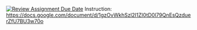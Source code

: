 [![Review Assignment Due Date](https://classroom.github.com/assets/deadline-readme-button-24ddc0f5d75046c5622901739e7c5dd533143b0c8e959d652212380cedb1ea36.svg)](https://classroom.github.com/a/crBsPCY0)
Instruction: https://docs.google.com/document/d/1gzOvWkhSzl2I1ZI0tD0l79QnEsQzduerZfU7BU3w70o
